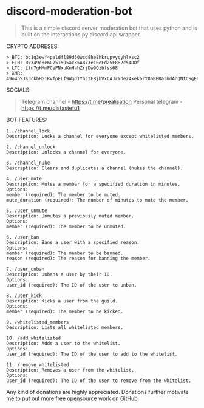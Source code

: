 # discord-moderation-bot
> This is a simple discord server moderation bot that uses python and is built on the interactions.py discord api wrapper.

CRYPTO ADDRESES:
```
> BTC: bc1q3ewf4paldfl89d60wcd8he8hkrupvycyhlxsc2
> ETH: 0x349c8e6C751595ac35A873e10eFd25F882c54DDf
> LTC: Lfn7gHMmPCePNxuKnHahZrjDw9Qzbfss68
> XMR: 49o4nSJs3ckbHG1KvfpELf9WgdTYhJ3FBjhVxCAJrYde24kek6rY86BERa3hdAhQNfCSgE6n1x2NJfDik2WzM8Xn2wpwzVF
```

SOCIALS:
> Telegram channel - https://t.me/prealisation
> Personal telegram - https://t.me/distastefu1

BOT FEATURES:
```
1. /channel_lock
Description: Locks a channel for everyone except whitelisted members.

2. /channel_unlock
Description: Unlocks a channel for everyone.

3. /channel_nuke
Description: Clears and duplicates a channel (nukes the channel).

4. /user_mute
Description: Mutes a member for a specified duration in minutes.
Options:
member (required): The member to be muted.
mute_duration (required): The number of minutes to mute the member.

5. /user_unmute
Description: Unmutes a previously muted member.
Options:
member (required): The member to be unmuted.

6. /user_ban
Description: Bans a user with a specified reason.
Options:
member (required): The member to be banned.
reason (required): The reason for banning the member.

7. /user_unban
Description: Unbans a user by their ID.
Options:
user_id (required): The ID of the user to unban.

8. /user_kick
Description: Kicks a user from the guild.
Options:
member (required): The member to be kicked.

9. /whitelisted_members
Description: Lists all whitelisted members.

10. /add_whitelisted
Description: Adds a user to the whitelist.
Options:
user_id (required): The ID of the user to add to the whitelist.

11. /remove_whitelisted
Description: Removes a user from the whitelist.
Options:
user_id (required): The ID of the user to remove from the whitelist.
```
Any kind of donations are highly appreciated. Donations further motivate me to put out more free opensource work on GitHub.
